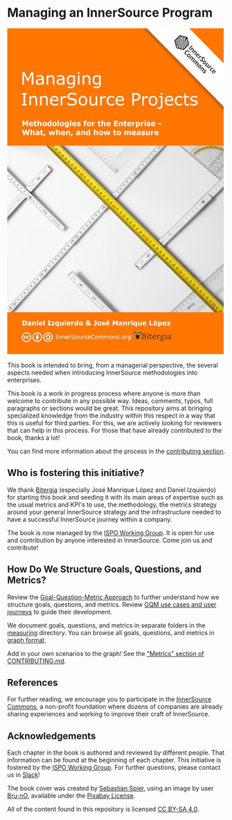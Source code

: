 # Managing an InnerSource Program

![Managing InnerSource Projects](managing-innersource-projects-cover.jpg)



This book is intended to bring, from a managerial perspective, the several aspects needed
when introducing InnerSource methodologies into enterprises.

This book is a work in progress process where anyone is more than welcome to contribute
in any possible way. Ideas, comments, typos, full paragraphs or sections would be
great. This repository aims at bringing specialized knowledge from the industry
within this respect in a way that this is useful for third parties. For this, we are
actively looking for reviewers that can help in this process.
For those that have already contributed to the book, thanks a lot!

You can find more information about the process in the [contributing section](https://github.com/dicortazar/managing-inner-source-projects/blob/main/CONTRIBUTING.md).

## Who is fostering this initiative?

We thank [Bitergia] (especially José Manrique López and Daniel Izquierdo) for starting this book and seeding it with its main areas of expertise such as the usual metrics and KPI's to use,
the methodology, the metrics strategy around your general InnerSource strategy 
and the infrastructure needed to have a successful InnerSource
journey within a company.

The book is now managed by the [ISPO Working Group].
It is open for use and contribution by anyone interested in InnerSource.
Come join us and contribute!

## How Do We Structure Goals, Questions, and Metrics?

Review the [Goal-Question-Metric Approach](./measuring/gqm.md) to further understand how we structure goals, questions, and metrics.
Review [GQM use cases and user journeys](./measuring/gqm_example/README.md) to guide their development.

We document goals, questions, and metrics in separate folders in the [measuring](./measuring) directory.
You can browse all goals, questions, and metrics in [graph format](./measuring/use_gqm.md). 

Add in your own scenarios to the graph!
See the ["Metrics" section of CONTRIBUTING.md](./CONTRIBUTING.md#metrics).

## References

For further reading, we encourage you to participate in the [InnerSource Commons],
a non-profit foundation where dozens of companies are already sharing experiences and working to
improve their craft of InnerSource.

## Acknowledgements

Each chapter in the book is authored and reviewed by different people. That information can
be found at the beginning of each chapter. This initiative is fostered by the [ISPO Working Group].
For further questions, please contact us in [Slack](https://innersourcecommons.org/slack)!

The book cover was created by [Sebastian Spier](https://spier.hu), using an image by user [Bru-nO](https://pixabay.com/photos/measure-unit-of-measure-meterstab-2737004/), available under the [Pixabay License](https://pixabay.com/service/license/).

All of the content found in this repository is licensed [CC BY-SA 4.0](https://creativecommons.org/licenses/by-sa/4.0/).

[Bitergia]: https://bitergia.com/
[ISPO Working Group]: https://innersourcecommons.org/community/#ispo
[InnerSource Commons]: https://innersourcecommons.org/
